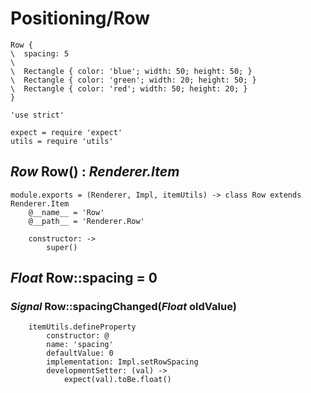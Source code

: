 Positioning/Row
===============

```style
Row {
\  spacing: 5
\
\  Rectangle { color: 'blue'; width: 50; height: 50; }
\  Rectangle { color: 'green'; width: 20; height: 50; }
\  Rectangle { color: 'red'; width: 50; height: 20; }
}
```

	'use strict'

	expect = require 'expect'
	utils = require 'utils'

*Row* Row() : *Renderer.Item*
-----------------------------

	module.exports = (Renderer, Impl, itemUtils) -> class Row extends Renderer.Item
		@__name__ = 'Row'
		@__path__ = 'Renderer.Row'

		constructor: ->
			super()

*Float* Row::spacing = 0
------------------------

### *Signal* Row::spacingChanged(*Float* oldValue)

		itemUtils.defineProperty
			constructor: @
			name: 'spacing'
			defaultValue: 0
			implementation: Impl.setRowSpacing
			developmentSetter: (val) ->
				expect(val).toBe.float()
